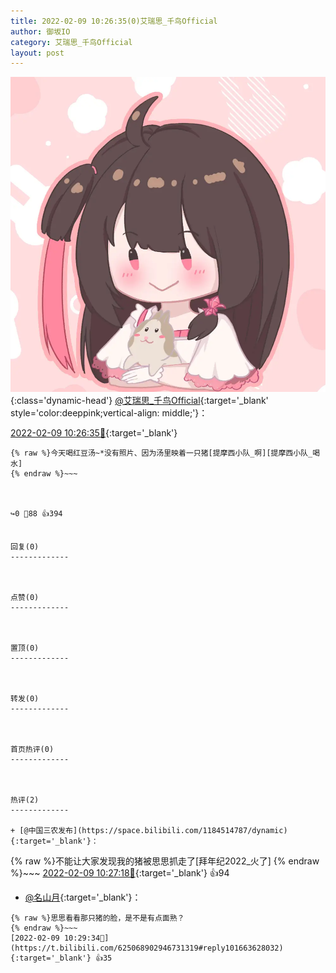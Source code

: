 ```yaml
---
title: 2022-02-09 10:26:35(0)艾瑞思_千鸟Official
author: 御坂IO
category: 艾瑞思_千鸟Official
layout: post
---
```


![img](/images/7e08840c56f251de28bdf766b647bd5fe9a5d50a.jpg){:class='dynamic-head'}
[@艾瑞思_千鸟Official](https://space.bilibili.com/1090010845/dynamic){:target='_blank' style='color:deeppink;vertical-align: middle;'}：

[2022-02-09 10:26:35🔗](https://t.bilibili.com/625068902946731319){:target='_blank'}

~~~
{% raw %}今天喝红豆汤~*没有照片、因为汤里映着一只猪[提摩西小队_啊][提摩西小队_喝水]
{% endraw %}~~~



↪️0 💬88 👍394


回复(0)
-------------



点赞(0)
-------------



置顶(0)
-------------



转发(0)
-------------



首页热评(0)
-------------



热评(2)
-------------

+ [@中国三农发布](https://space.bilibili.com/1184514787/dynamic){:target='_blank'}：
~~~
{% raw %}不能让大家发现我的猪被思思抓走了[拜年纪2022_火了]
{% endraw %}~~~
[2022-02-09 10:27:18🔗](https://t.bilibili.com/625068902946731319#reply101663333328){:target='_blank'} 👍94
+ [@名山月](https://space.bilibili.com/12299592/dynamic){:target='_blank'}：
~~~
{% raw %}思思看看那只猪的脸，是不是有点面熟？
{% endraw %}~~~
[2022-02-09 10:29:34🔗](https://t.bilibili.com/625068902946731319#reply101663628032){:target='_blank'} 👍35


